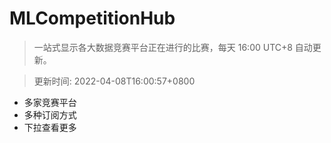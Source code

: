 # MLCompetitionHub

> 一站式显示各大数据竞赛平台正在进行的比赛，每天 16:00 UTC+8 自动更新。
  
> 更新时间: 2022-04-08T16:00:57+0800 

* 多家竞赛平台
* 多种订阅方式
* 下拉查看更多
